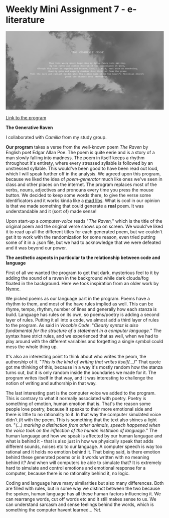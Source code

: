 # Weekly Mini Assignment 7 - e-literature

![alt text](miniex7snap.PNG)

[Link to the program](https://rawgit.com/nborgbjerg/mini_ex/master/miniex7/empty-example/index.html)


**The Generative Raven**

I collaborated with *Camilla* from my study group.

**Our program** takes a verse from the well-known poem *The Raven* by English poet Edgar Allan Poe. The poem is quite eerie and is a story of a man slowly falling into madness. The poem in itself keeps a rhythm throughout it's entirety, where every stressed syllable is followed by an unstressed syllable. This would've been good to have been read out loud, which I will speak further off in the analysis.
We agreed upon this program, because we liked the idea of *poem-generator* much like ones we've seen in class and other places on the internet. The program replaces most of the verbs, nouns, adjectives and pronouns every time you press the mouse button. We decided to keep some words there, to give the verse some identificators and it works kinda like a [mad libs](https://en.wikipedia.org/wiki/Mad_Libs). What is cool in our opinion is that we made something that could generate a **real** poem. It was understandable and it (sort of) made sense!

Upon start-up a *computer-voice* reads "*The Raven,*" which is the title of the original poem and the original verse shows up on screen. We would've liked it to read up all the different titles for each generated poem, but we couldn't get it to work with the randomization for some reason, even tried putting some of it in a .json file, but we had to acknowledge that we were defeated and it was beyond our power.

**The aesthetic aspects in particular to the relationship between code and language**

First of all we wanted the program to get that dark, mysterious feel to it by adding the sound of a raven in the background while dark clouds/fog floated in the background. Here we took inspiration from an older work by [Nynne](https://nynnelucca.github.io/Mini-exercises/Mini_ex5/empty-example/).

We picked poems as our language part in the program. Poems have a rhythm  to them, and most of the have rules implied as well. This can be rhyme, tempo, rhythm, number of lines and generally how each stanza is build. Language has rules on its own, so poems/poetry is adding a second layer of rules. Putting it all into a code, we almost add a third layer of rules to the program. As said in *Vocable Code*: "*Clearly syntaz is also fundamental for the structure of a statement in a computer language.*" The syntax have strict rules, and we experienced that as well, when we had to play around with the different variables and forgetting a single symbol could mess the whole thing up.

It's also an interesting point to think about who writes the peom, the authorship of it. "*This is the kind of writing that writes itself(...)*" That quote got me thinking of this, because in a way it's mostly random how the stanza turns out, but it is only random inside the boundaries we made for it. The program writes itself in that way, and it was interesting to challenge the notion of writing and authorship in that way.

The last interesting part is the computer voice we added to the program. This is contrary to what it normally associated with poetry. Poetry is something of emotion, human emotion that is. That's the reason some people love poetry, because it speaks to their more emotional side and there is little to no rationality to it. In that way the computer simulated voice didn't *fit* with the poem. This is something that the text also shines a light on. "*(...) marking a distinction from other animals, speech happened when the voice took on the inflection of the human instituion of language.*" The human language and how we speak is affected by our human langugae and what is behind it - that is also just in how we physically speak that adds different sounds, noises etc to our language. A computer speech is way too rational and it holds no emotion behind it. That being said, is there emotion behind these generated poems or is it words written with no meaning behind it? And when will computers be able to simulate that? It is extremely hard to simulate and control emotions and emotional response for a computer, because there is no rationality behind it, no logic.

Coding and language have many similarities but also many differences. Both are filled with rules, but in some way we distinct between the two because the spoken, human language has all these human factors influencing it. We can rearrange words, cut off words etc and it still makes sense to us. We can understand sarcasm and sense feelings behind the words, which is something the computer havent learned... *Yet.*
